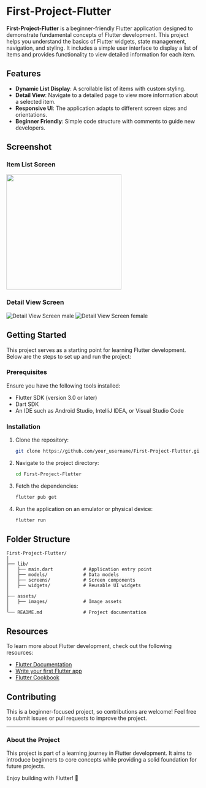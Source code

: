 # First-Project-Flutter

**First-Project-Flutter** is a beginner-friendly Flutter application designed to demonstrate fundamental concepts of Flutter development. This project helps you understand the basics of Flutter widgets, state management, navigation, and styling. It includes a simple user interface to display a list of items and provides functionality to view detailed information for each item.

## Features

- **Dynamic List Display**: A scrollable list of items with custom styling.
- **Detail View**: Navigate to a detailed page to view more information about a selected item.
- **Responsive UI**: The application adapts to different screen sizes and orientations.
- **Beginner Friendly**: Simple code structure with comments to guide new developers.

## Screenshot

### Item List Screen
<img src="assets/Screenshot%202025-01-09%20194706.png" width="300">

### Detail View Screen
![Detail View Screen male](assets/Screenshot%202025-01-09%20194823.png)
![Detail View Screen female](assets/Screenshot%202025-01-09%20194918.png)

## Getting Started

This project serves as a starting point for learning Flutter development. Below are the steps to set up and run the project:

### Prerequisites

Ensure you have the following tools installed:
- Flutter SDK (version 3.0 or later)
- Dart SDK
- An IDE such as Android Studio, IntelliJ IDEA, or Visual Studio Code

### Installation

1. Clone the repository:
   ```bash
   git clone https://github.com/your_username/First-Project-Flutter.git
   ```

2. Navigate to the project directory:
   ```bash
   cd First-Project-Flutter
   ```

3. Fetch the dependencies:
   ```bash
   flutter pub get
   ```

4. Run the application on an emulator or physical device:
   ```bash
   flutter run
   ```

## Folder Structure

```
First-Project-Flutter/
│
├── lib/
│   ├── main.dart           # Application entry point
│   ├── models/             # Data models
│   ├── screens/            # Screen components
│   ├── widgets/            # Reusable UI widgets
│
├── assets/
│   ├── images/             # Image assets
│
└── README.md               # Project documentation
```

## Resources

To learn more about Flutter development, check out the following resources:
- [Flutter Documentation](https://docs.flutter.dev/)
- [Write your first Flutter app](https://docs.flutter.dev/get-started/codelab)
- [Flutter Cookbook](https://docs.flutter.dev/cookbook)

## Contributing

This is a beginner-focused project, so contributions are welcome! Feel free to submit issues or pull requests to improve the project.

---

### About the Project
This project is part of a learning journey in Flutter development. It aims to introduce beginners to core concepts while providing a solid foundation for future projects.

Enjoy building with Flutter! 🚀
